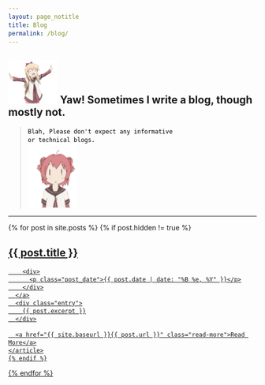 ```yaml
---
layout: page_notitle
title: Blog
permalink: /blog/
---
```


## <img src="/assets/images/toshino.gif" alt="Toshino Kyoko!" width="100"/> Yaw! Sometimes I write a blog, though mostly not.
> <code style="color:black;">Blah, Please don't expect any informative or technical blogs. <img src="/assets/images/akari!!_thumbsup.gif" alt="Akari!!!!" width="100"/></code>

<hr>

<div class="posts">
  {% for post in site.posts %}
  {% if post.hidden != true %}
    <article class="post">
      <a href="{{ site.baseurl }}{{ post.url }}">
        <h1>{{ post.title }}</h1>

        <div>
          <p class="post_date">{{ post.date | date: "%B %e, %Y" }}</p>
        </div>
      </a>
      <div class="entry">
        {{ post.excerpt }}
      </div>

      <a href="{{ site.baseurl }}{{ post.url }}" class="read-more">Read More</a>
    </article>
    {% endif %}
  {% endfor %}
</div>
